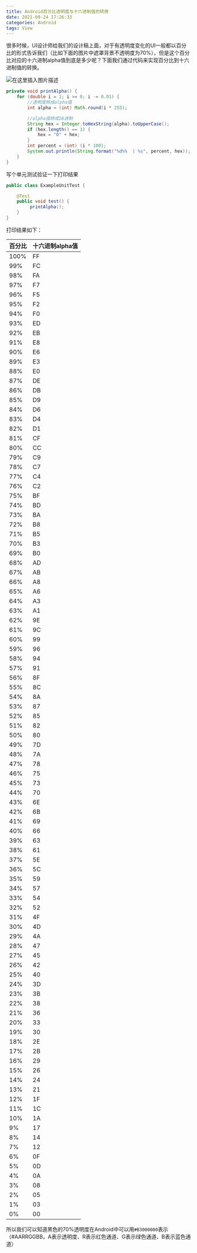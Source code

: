 ```yaml
---
title: Android百分比透明度与十六进制值的转换
date: 2021-09-24 17:26:33
categories: Android
tags: View
---
```


很多时候，UI设计师给我们的设计稿上面，对于有透明度变化的UI一般都以百分比的形式告诉我们（比如下面的图片中遮罩背景不透明度为70%），但是这个百分比对应的十六进制alpha值到底是多少呢？下面我们通过代码来实现百分比到十六进制值的转换。

![在这里插入图片描述](https://img-blog.csdnimg.cn/20191010114411854.png?x-oss-process=image/watermark,type_ZmFuZ3poZW5naGVpdGk,shadow_10,text_aHR0cHM6Ly9ibG9nLmNzZG4ubmV0L2NzZG54aWE=,size_16,color_FFFFFF,t_70)
```java
private void printAlpha() {
    for (double i = 1; i >= 0; i -= 0.01) {
        //透明度转成alpha值
        int alpha = (int) Math.round(i * 255);

        //alpha值转成16进制
        String hex = Integer.toHexString(alpha).toUpperCase();
        if (hex.length() == 1) {
            hex = "0" + hex;
        }
        int percent = (int) (i * 100);
        System.out.println(String.format("%d%%  | %s", percent, hex));
    }
}
```
写个单元测试验证一下打印结果
```java
public class ExampleUnitTest {

    @Test
    public void test() {
         printAlpha();
    }
}
```
打印结果如下：

| 百分比  | 十六进制alpha值 |
| ---- | ---------- |
| 100% | FF         |
| 99%  | FC         |
| 98%  | FA         |
| 97%  | F7         |
| 96%  | F5         |
| 95%  | F2         |
| 94%  | F0         |
| 93%  | ED         |
| 92%  | EB         |
| 91%  | E8         |
| 90%  | E6         |
| 89%  | E3         |
| 88%  | E0         |
| 87%  | DE         |
| 86%  | DB         |
| 85%  | D9         |
| 84%  | D6         |
| 83%  | D4         |
| 82%  | D1         |
| 81%  | CF         |
| 80%  | CC         |
| 79%  | C9         |
| 78%  | C7         |
| 77%  | C4         |
| 76%  | C2         |
| 75%  | BF         |
| 74%  | BD         |
| 73%  | BA         |
| 72%  | B8         |
| 71%  | B5         |
| 70%  | B3         |
| 69%  | B0         |
| 68%  | AD         |
| 67%  | AB         |
| 66%  | A8         |
| 65%  | A6         |
| 64%  | A3         |
| 63%  | A1         |
| 62%  | 9E         |
| 61%  | 9C         |
| 60%  | 99         |
| 59%  | 96         |
| 58%  | 94         |
| 57%  | 91         |
| 56%  | 8F         |
| 55%  | 8C         |
| 54%  | 8A         |
| 53%  | 87         |
| 52%  | 85         |
| 51%  | 82         |
| 50%  | 80         |
| 49%  | 7D         |
| 48%  | 7A         |
| 47%  | 78         |
| 46%  | 75         |
| 45%  | 73         |
| 44%  | 70         |
| 43%  | 6E         |
| 42%  | 6B         |
| 41%  | 69         |
| 40%  | 66         |
| 39%  | 63         |
| 38%  | 61         |
| 37%  | 5E         |
| 36%  | 5C         |
| 35%  | 59         |
| 34%  | 57         |
| 33%  | 54         |
| 32%  | 52         |
| 31%  | 4F         |
| 30%  | 4D         |
| 29%  | 4A         |
| 28%  | 47         |
| 27%  | 45         |
| 26%  | 42         |
| 25%  | 40         |
| 24%  | 3D         |
| 23%  | 3B         |
| 22%  | 38         |
| 21%  | 36         |
| 20%  | 33         |
| 19%  | 30         |
| 18%  | 2E         |
| 17%  | 2B         |
| 16%  | 29         |
| 15%  | 26         |
| 14%  | 24         |
| 13%  | 21         |
| 12%  | 1F         |
| 11%  | 1C         |
| 10%  | 1A         |
| 9%   | 17         |
| 8%   | 14         |
| 7%   | 12         |
| 6%   | 0F         |
| 5%   | 0D         |
| 4%   | 0A         |
| 3%   | 08         |
| 2%   | 05         |
| 1%   | 03         |
| 0%   | 00         |

所以我们可以知道黑色的70%透明度在Android中可以用`#B3000000`表示（#AARRGGBB，A表示透明度、R表示红色通道、G表示绿色通道、B表示蓝色通道）